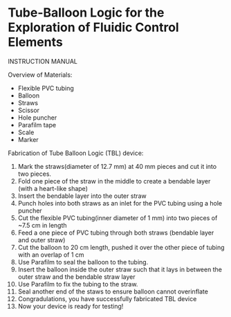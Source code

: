 
# Tube-Balloon Logic for the Exploration of Fluidic Control Elements

INSTRUCTION MANUAL

Overview of Materials:
- Flexible PVC tubing
- Balloon
- Straws
- Scissor
- Hole puncher
- Parafilm tape
- Scale
- Marker



Fabrication of Tube Balloon Logic (TBL) device:
1. Mark the straws(diameter of 12.7 mm) at 40 mm pieces and cut it into two  pieces. 
2. Fold   one piece of the straw in the middle to create a bendable layer (with a heart-like shape)
3. Insert the bendable layer into the outer straw
4. Punch holes into both straws as an inlet for the PVC tubing using a hole puncher
5. Cut the flexible PVC tubing(inner diameter of 1 mm) into two pieces of ~7.5 cm in length 
6. Feed a  one piece of PVC tubing  through both straws (bendable layer and outer straw)
7. Cut the balloon to 20 cm length, pushed it over the other piece of  tubing with an overlap of 1 cm 
8. Use Parafilm to seal the balloon to the tubing. 
9. Insert the balloon inside the outer straw such that it lays in between the outer straw and the bendable straw layer 
10. Use Parafilm to fix the tubing to the straw.
11. Seal another end of the staws to ensure balloon cannot overinflate 
12. Congradulations, you have successfully fabricated TBL device
13. Now your device is ready for testing!

